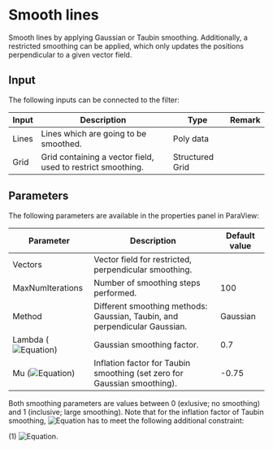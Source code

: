 # Smooth lines

Smooth lines by applying Gaussian or Taubin smoothing. Additionally, a restricted smoothing can be applied, which only updates the positions perpendicular to a given vector field.

## Input

The following inputs can be connected to the filter:

| Input                     | Description                                                               | Type              | Remark        |
|---------------------------|---------------------------------------------------------------------------|-------------------|---------------|
| Lines                     | Lines which are going to be smoothed.                                     | Poly data         |               |
| Grid                      | Grid containing a vector field, used to restrict smoothing.               | Structured Grid   |               |

## Parameters

The following parameters are available in the properties panel in ParaView:

| Parameter                                                                             | Description                                                                           | Default value |
|---------------------------------------------------------------------------------------|---------------------------------------------------------------------------------------|---------------|
| Vectors                                                                               | Vector field for restricted, perpendicular smoothing.                                 |               |
| MaxNumIterations                                                                      | Number of smoothing steps performed.                                                  | 100           |
| Method                                                                                | Different smoothing methods: Gaussian, Taubin, and perpendicular Gaussian.            | Gaussian      |
| Lambda (![Equation](https://render.githubusercontent.com/render/math?math=\lambda))   | Gaussian smoothing factor.                                                            | 0.7           |
| Mu (![Equation](https://render.githubusercontent.com/render/math?math=\mu))           | Inflation factor for Taubin smoothing (set zero for Gaussian smoothing).              | -0.75         |

Both smoothing parameters are values between 0 (exlusive; no smoothing) and 1 (inclusive; large smoothing). Note that for the inflation factor of Taubin smoothing, ![Equation](https://render.githubusercontent.com/render/math?math=\mu) has to meet the following additional constraint:

(1) ![Equation](https://render.githubusercontent.com/render/math?math=|\lambda|\\,\\,\leq\\,\\,-|\mu|).
